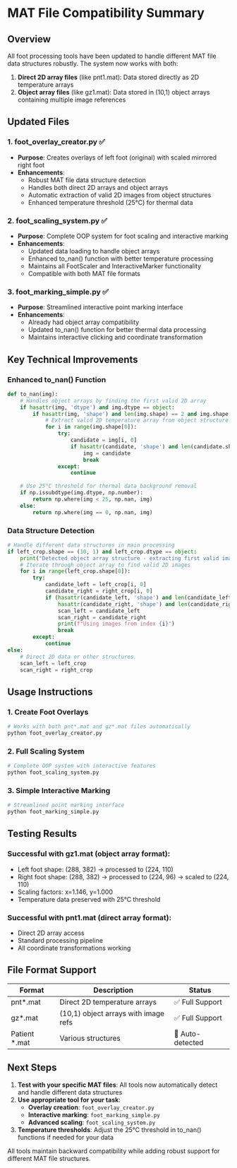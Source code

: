 # MAT File Compatibility Summary

## Overview
All foot processing tools have been updated to handle different MAT file data structures robustly. The system now works with both:

1. **Direct 2D array files** (like pnt1.mat): Data stored directly as 2D temperature arrays
2. **Object array files** (like gz1.mat): Data stored in (10,1) object arrays containing multiple image references

## Updated Files

### 1. foot_overlay_creator.py ✅
- **Purpose**: Creates overlays of left foot (original) with scaled mirrored right foot
- **Enhancements**: 
  - Robust MAT file data structure detection
  - Handles both direct 2D arrays and object arrays
  - Automatic extraction of valid 2D images from object structures
  - Enhanced temperature threshold (25°C) for thermal data

### 2. foot_scaling_system.py ✅
- **Purpose**: Complete OOP system for foot scaling and interactive marking
- **Enhancements**: 
  - Updated data loading to handle object arrays
  - Enhanced to_nan() function with better temperature processing
  - Maintains all FootScaler and InteractiveMarker functionality
  - Compatible with both MAT file formats

### 3. foot_marking_simple.py ✅
- **Purpose**: Streamlined interactive point marking interface
- **Enhancements**: 
  - Already had object array compatibility 
  - Updated to_nan() function for better thermal data processing
  - Maintains interactive clicking and coordinate transformation

## Key Technical Improvements

### Enhanced to_nan() Function
```python
def to_nan(img):
    # Handles object arrays by finding the first valid 2D array
    if hasattr(img, 'dtype') and img.dtype == object:
        if hasattr(img, 'shape') and len(img.shape) == 2 and img.shape[1] == 1:
            # Extract valid 2D temperature array from object structure
            for i in range(img.shape[0]):
                try:
                    candidate = img[i, 0]
                    if hasattr(candidate, 'shape') and len(candidate.shape) == 2:
                        img = candidate
                        break
                except:
                    continue
    
    # Use 25°C threshold for thermal data background removal
    if np.issubdtype(img.dtype, np.number):
        return np.where(img < 25, np.nan, img)
    else:
        return np.where(img == 0, np.nan, img)
```

### Data Structure Detection
```python
# Handle different data structures in main processing
if left_crop.shape == (10, 1) and left_crop.dtype == object:
    print("Detected object array structure - extracting first valid image")
    # Iterate through object array to find valid 2D images
    for i in range(left_crop.shape[0]):
        try:
            candidate_left = left_crop[i, 0]
            candidate_right = right_crop[i, 0]
            if (hasattr(candidate_left, 'shape') and len(candidate_left.shape) == 2 and 
                hasattr(candidate_right, 'shape') and len(candidate_right.shape) == 2):
                scan_left = candidate_left
                scan_right = candidate_right
                print(f"Using images from index {i}")
                break
        except:
            continue
else:
    # Direct 2D data or other structures
    scan_left = left_crop
    scan_right = right_crop
```

## Usage Instructions

### 1. Create Foot Overlays
```bash
# Works with both pnt*.mat and gz*.mat files automatically
python foot_overlay_creator.py
```

### 2. Full Scaling System
```bash
# Complete OOP system with interactive features
python foot_scaling_system.py
```

### 3. Simple Interactive Marking
```bash
# Streamlined point marking interface
python foot_marking_simple.py
```

## Testing Results

### Successful with gz1.mat (object array format):
- Left foot shape: (288, 382) → processed to (224, 110)
- Right foot shape: (288, 382) → processed to (224, 96) → scaled to (224, 110)
- Scaling factors: x=1.146, y=1.000
- Temperature data preserved with 25°C threshold

### Successful with pnt1.mat (direct array format):
- Direct 2D array access
- Standard processing pipeline
- All coordinate transformations working

## File Format Support

| Format | Description | Status |
|--------|-------------|---------|
| pnt*.mat | Direct 2D temperature arrays | ✅ Full Support |
| gz*.mat | (10,1) object arrays with image refs | ✅ Full Support |
| Patient *.mat | Various structures | 🔄 Auto-detected |

## Next Steps

1. **Test with your specific MAT files**: All tools now automatically detect and handle different data structures
2. **Use appropriate tool for your task**:
   - **Overlay creation**: `foot_overlay_creator.py`
   - **Interactive marking**: `foot_marking_simple.py` 
   - **Advanced scaling**: `foot_scaling_system.py`
3. **Temperature thresholds**: Adjust the 25°C threshold in to_nan() functions if needed for your data

All tools maintain backward compatibility while adding robust support for different MAT file structures.
